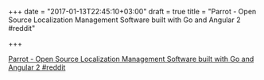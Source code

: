 +++
date = "2017-01-13T22:45:10+03:00"
draft = true
title = "Parrot - Open Source Localization Management Software built with Go and Angular 2  #reddit"

+++

<p><a href="https://t.co/ZjqfEqvNtZ">Parrot - Open Source Localization Management Software built with Go and Angular 2  #reddit</a></p>
